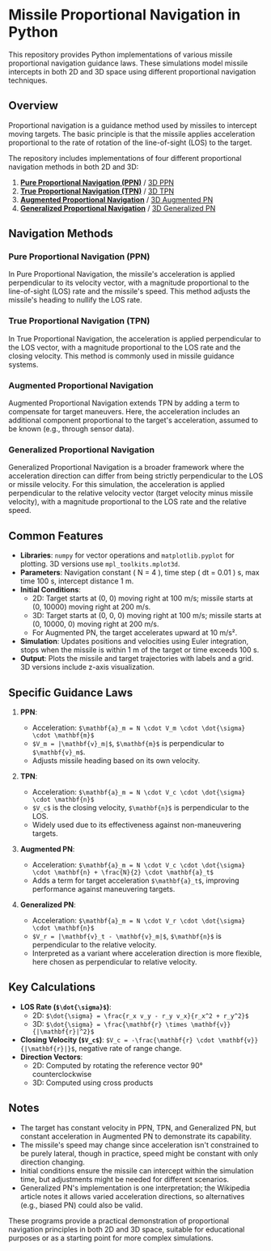 # Missile Proportional Navigation in Python

This repository provides Python implementations of various missile proportional navigation guidance laws. These simulations model missile intercepts in both 2D and 3D space using different proportional navigation techniques.

## Overview

Proportional navigation is a guidance method used by missiles to intercept moving targets. The basic principle is that the missile applies acceleration proportional to the rate of rotation of the line-of-sight (LOS) to the target.

The repository includes implementations of four different proportional navigation methods in both 2D and 3D:

1. [**Pure Proportional Navigation (PPN)**](pure_proportional_navigation.py) / [3D PPN](3d_pure_proportional_navigation.py)
2. [**True Proportional Navigation (TPN)**](true_proportional_navigation.py) / [3D TPN](3d_true_proportional_navigation.py)
3. [**Augmented Proportional Navigation**](augmented_proportional_navigation.py) / [3D Augmented PN](3d_augmented_proportional_navigation.py)
4. [**Generalized Proportional Navigation**](generalized_proportional_navigation.py) / [3D Generalized PN](3d_generalized_proportional_navigation.py)

## Navigation Methods

### Pure Proportional Navigation (PPN)
In Pure Proportional Navigation, the missile's acceleration is applied perpendicular to its velocity vector, with a magnitude proportional to the line-of-sight (LOS) rate and the missile's speed. This method adjusts the missile's heading to nullify the LOS rate.

### True Proportional Navigation (TPN)
In True Proportional Navigation, the acceleration is applied perpendicular to the LOS vector, with a magnitude proportional to the LOS rate and the closing velocity. This method is commonly used in missile guidance systems.

### Augmented Proportional Navigation
Augmented Proportional Navigation extends TPN by adding a term to compensate for target maneuvers. Here, the acceleration includes an additional component proportional to the target's acceleration, assumed to be known (e.g., through sensor data).

### Generalized Proportional Navigation
Generalized Proportional Navigation is a broader framework where the acceleration direction can differ from being strictly perpendicular to the LOS or missile velocity. For this simulation, the acceleration is applied perpendicular to the relative velocity vector (target velocity minus missile velocity), with a magnitude proportional to the LOS rate and the relative speed.

## Common Features

- **Libraries**: `numpy` for vector operations and `matplotlib.pyplot` for plotting. 3D versions use `mpl_toolkits.mplot3d`.
- **Parameters**: Navigation constant \( N = 4 \), time step \( dt = 0.01 \) s, max time 100 s, intercept distance 1 m.
- **Initial Conditions**: 
  - 2D: Target starts at (0, 0) moving right at 100 m/s; missile starts at (0, 10000) moving right at 200 m/s.
  - 3D: Target starts at (0, 0, 0) moving right at 100 m/s; missile starts at (0, 10000, 0) moving right at 200 m/s.
  - For Augmented PN, the target accelerates upward at 10 m/s².
- **Simulation**: Updates positions and velocities using Euler integration, stops when the missile is within 1 m of the target or time exceeds 100 s.
- **Output**: Plots the missile and target trajectories with labels and a grid. 3D versions include z-axis visualization.

## Specific Guidance Laws

1. **PPN**: 
   - Acceleration: `$\mathbf{a}_m = N \cdot V_m \cdot \dot{\sigma} \cdot \mathbf{m}$`
   - `$V_m = |\mathbf{v}_m|$`, `$\mathbf{m}$` is perpendicular to `$\mathbf{v}_m$`.
   - Adjusts missile heading based on its own velocity.

2. **TPN**: 
   - Acceleration: `$\mathbf{a}_m = N \cdot V_c \cdot \dot{\sigma} \cdot \mathbf{n}$`
   - `$V_c$` is the closing velocity, `$\mathbf{n}$` is perpendicular to the LOS.
   - Widely used due to its effectiveness against non-maneuvering targets.

3. **Augmented PN**: 
   - Acceleration: `$\mathbf{a}_m = N \cdot V_c \cdot \dot{\sigma} \cdot \mathbf{n} + \frac{N}{2} \cdot \mathbf{a}_t$`
   - Adds a term for target acceleration `$\mathbf{a}_t$`, improving performance against maneuvering targets.

4. **Generalized PN**: 
   - Acceleration: `$\mathbf{a}_m = N \cdot V_r \cdot \dot{\sigma} \cdot \mathbf{n}$`
   - `$V_r = |\mathbf{v}_t - \mathbf{v}_m|$`, `$\mathbf{n}$` is perpendicular to the relative velocity.
   - Interpreted as a variant where acceleration direction is more flexible, here chosen as perpendicular to relative velocity.

## Key Calculations

- **LOS Rate (`$\dot{\sigma}$`)**: 
  - 2D: `$\dot{\sigma} = \frac{r_x v_y - r_y v_x}{r_x^2 + r_y^2}$`
  - 3D: `$\dot{\sigma} = \frac{\mathbf{r} \times \mathbf{v}}{|\mathbf{r}|^2}$`
- **Closing Velocity (`$V_c$`)**: `$V_c = -\frac{\mathbf{r} \cdot \mathbf{v}}{|\mathbf{r}|}$`, negative rate of range change.
- **Direction Vectors**: 
  - 2D: Computed by rotating the reference vector 90° counterclockwise
  - 3D: Computed using cross products

## Notes

- The target has constant velocity in PPN, TPN, and Generalized PN, but constant acceleration in Augmented PN to demonstrate its capability.
- The missile's speed may change since acceleration isn't constrained to be purely lateral, though in practice, speed might be constant with only direction changing.
- Initial conditions ensure the missile can intercept within the simulation time, but adjustments might be needed for different scenarios.
- Generalized PN's implementation is one interpretation; the Wikipedia article notes it allows varied acceleration directions, so alternatives (e.g., biased PN) could also be valid.

These programs provide a practical demonstration of proportional navigation principles in both 2D and 3D space, suitable for educational purposes or as a starting point for more complex simulations.
